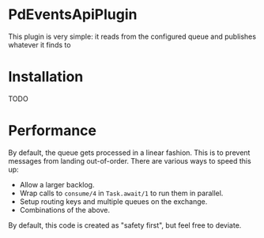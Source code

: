 # PdEventsApiPlugin

This plugin is very simple: it reads from the configured queue and publishes whatever it finds
to

# Installation

TODO

# Performance

By default, the queue gets processed in a linear fashion. This is to prevent messages from
landing out-of-order. There are various ways to speed this up:

* Allow a larger backlog.
* Wrap calls to `consume/4` in `Task.await/1` to run them in parallel.
* Setup routing keys and multiple queues on the exchange.
* Combinations of the above.

By default, this code is created as "safety first", but feel free to deviate.
